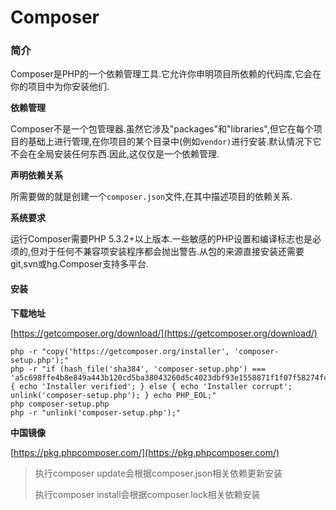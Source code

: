 # Composer

### 简介

Composer是PHP的一个依赖管理工具.它允许你申明项目所依赖的代码库,它会在你的项目中为你安装他们.

**依赖管理**

Composer不是一个包管理器.虽然它涉及"packages"和"libraries",但它在每个项目的基础上进行管理,在你项目的某个目录中\(例如`vendor)`进行安装.默认情况下它不会在全局安装任何东西.因此,这仅仅是一个依赖管理.

**声明依赖关系**

所需要做的就是创建一个`composer.json`文件,在其中描述项目的依赖关系.

**系统要求**

运行Composer需要PHP 5.3.2+以上版本.一些敏感的PHP设置和编译标志也是必须的,但对于任何不兼容项安装程序都会抛出警告.从包的来源直接安装还需要git,svn或hg.Composer支持多平台.

#### 安装

**下载地址**

[https://getcomposer.org/download/](https://getcomposer.org/download/)

```
php -r "copy('https://getcomposer.org/installer', 'composer-setup.php');"
php -r "if (hash_file('sha384', 'composer-setup.php') === 'a5c698ffe4b8e849a443b120cd5ba38043260d5c4023dbf93e1558871f1f07f58274fc6f4c93bcfd858c6bd0775cd8d1') { echo 'Installer verified'; } else { echo 'Installer corrupt'; unlink('composer-setup.php'); } echo PHP_EOL;"
php composer-setup.php
php -r "unlink('composer-setup.php');"
```

**中国镜像**

[https://pkg.phpcomposer.com/](https://pkg.phpcomposer.com/)

> 执行composer update会根据composer.json相关依赖更新安装
>
> 执行composer install会根据composer.lock相关依赖安装




